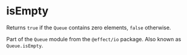 # isEmpty

Returns `true` if the `Queue` contains zero elements, `false` otherwise.

Part of the `Queue` module from the `@effect/io` package. Also known as `Queue.isEmpty`.
